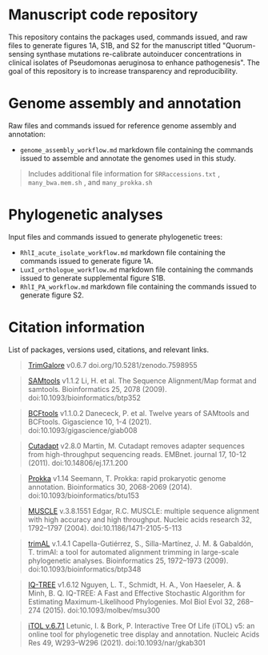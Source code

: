 # Manuscript code repository
This repository contains the packages used, commands issued, and raw files to generate figures 1A, S1B, and S2 for the manuscript titled "Quorum-sensing synthase mutations re-calibrate autoinducer concentrations in clinical isolates of Pseudomonas aeruginosa to enhance pathogenesis". The goal of this repository is to increase transparency and reproducibility.

# Genome assembly and annotation
Raw files and commands issued for reference genome assembly and annotation:
- `genome_assembly_workflow.md` markdown file containing the commands issued to assemble and annotate the genomes used in this study.
> Includes additional file information for `SRRaccessions.txt` , `many_bwa.mem.sh` , and `many_prokka.sh`
# Phylogenetic analyses
Input files and commands issued to generate phylogenetic trees:
- `RhlI_acute_isolate_workflow.md` markdown file containing the commands issued to generate figure 1A.
- `LuxI_orthologue_workflow.md` markdown file containing the commands issued to generate supplemental figure S1B.
- `RhlI_PA_workflow.md` markdown file containing the commands issued to generate figure S2.

# Citation information
List of packages, versions used, citations, and relevant links.
> [TrimGalore](https://github.com/FelixKrueger/TrimGalore) v0.6.7
doi.org/10.5281/zenodo.7598955

> [SAMtools](https://github.com/samtools/) v1.1.2
Li, H. et al. The Sequence Alignment/Map format and samtools. Bioinformatics 25, 2078 (2009).
doi:10.1093/bioinformatics/btp352

> [BCFtools](https://github.com/samtools/bcftools) v1.1.0.2
Danececk, P. et al. Twelve years of SAMtools and BCFtools. Gigascience 10, 1-4 (2021).
doi:10.1093/gigascience/giab008

> [Cutadapt](https://github.com/marcelm/cutadapt) v2.8.0
Martin, M. Cutadapt removes adapter sequences from high-throughput sequencing reads. EMBnet. journal 17, 10-12 (2011).
doi:10.14806/ej.17.1.200

> [Prokka](https://github.com/tseemann/prokka) v1.14
Seemann, T. Prokka: rapid prokaryotic genome annotation. Bioinformatics 30, 2068-2069 (2014).
doi:10.1093/bioinformatics/btu153

> [MUSCLE](http://www.drive5.com/muscle) v.3.8.1551
Edgar, R.C. MUSCLE: multiple sequence alignment with high accuracy and high throughput. Nucleic acids research 32, 1792–1797 (2004).
doi:10.1186/1471-2105-5-113

> [trimAL](https://github.com/inab/trimal) v.1.4.1
Capella-Gutiérrez, S., Silla-Martínez, J. M. & Gabaldón, T. trimAl: a tool for automated alignment trimming in large-scale phylogenetic analyses. Bioinformatics 25, 1972–1973 (2009).
doi:10.1093/bioinformatics/btp348

> [IQ-TREE](http://www.iqtree.org/) v1.6.12
Nguyen, L. T., Schmidt, H. A., Von Haeseler, A. & Minh, B. Q. IQ-TREE: A Fast and Effective Stochastic Algorithm for Estimating Maximum-Likelihood Phylogenies. Mol Biol Evol 32, 268–274 (2015).
doi:10.1093/molbev/msu300

> [iTOL v.6.7.1](https://itol.embl.de/)
Letunic, I. & Bork, P. Interactive Tree Of Life (iTOL) v5: an online tool for phylogenetic tree display and annotation. Nucleic Acids Res 49, W293–W296 (2021).
doi:10.1093/nar/gkab301
